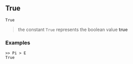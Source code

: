 ## True

```
True
```
> the constant `True` represents the boolean value **true**

### Examples
 
```
>> Pi > E
True
``` 